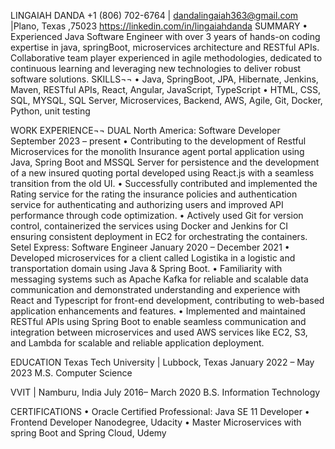    LINGAIAH DANDA
+1 (806) 702-6764 | dandalingaiah363@gmail.com |Plano, Texas ,75023 
https://linkedin.com/in/lingaiahdanda
SUMMARY
•	Experienced Java Software Engineer with over 3 years of hands-on coding expertise in java, springBoot, microservices architecture and RESTful APIs. Collaborative team player experienced in agile methodologies, dedicated to continuous learning and leveraging new technologies to deliver robust software solutions.
SKILLS¬¬
•	Java, SpringBoot, JPA, Hibernate, Jenkins, Maven, RESTful APIs, React, Angular, JavaScript, TypeScript
•	HTML, CSS, SQL, MYSQL, SQL Server, Microservices, Backend, AWS, Agile, Git, Docker, Python, unit testing

WORK EXPERIENCE¬¬
DUAL North America: Software Developer		                                 	    	    September 2023 – present
•	Contributing to the development of Restful Microservices for the monolith Insurance agent portal application using Java, Spring Boot and MSSQL Server for persistence and the development of a new insured quoting portal developed using React.js with a seamless transition from the old UI.
•	Successfully contributed and implemented the Rating service for the rating the insurance policies and authentication service for authenticating and authorizing users and improved API performance through code optimization.
•	Actively used Git for version control, containerized the services using Docker and Jenkins for CI ensuring consistent deployment in EC2 for orchestrating the containers.
Setel Express: Software Engineer		                                 	    	         January 2020 – December 2021
•	Developed microservices for a client called Logistika in a logistic and transportation domain using Java & Spring Boot.
•	Familiarity with messaging systems such as Apache Kafka for reliable and scalable data communication and demonstrated understanding and experience with React and Typescript for front-end development, contributing to web-based application enhancements and features.
•	Implemented and maintained RESTful APIs using Spring Boot to enable seamless communication and integration between microservices and used AWS services like EC2, S3, and Lambda for scalable and reliable application deployment.

EDUCATION
Texas Tech University | Lubbock, Texas			                                                  January 2022 – May 2023
M.S. Computer Science

VVIT | Namburu, India			                                                 		            July 2016– March 2020
B.S. Information Technology

CERTIFICATIONS
•	Oracle Certified Professional: Java SE 11 Developer
•	Frontend Developer Nanodegree, Udacity
•	Master Microservices with spring Boot and Spring Cloud, Udemy
